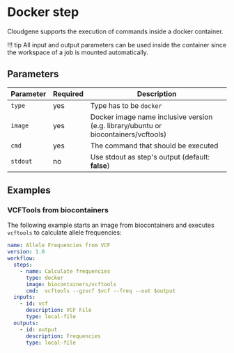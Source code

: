 # Docker step

Cloudgene supports the execution of commands inside a docker container.

!!! tip
    All input and output parameters can be used inside the container since the workspace of a job is mounted automatically.


## Parameters

| Parameter | Required | Description |
| --- | --- | --- |
| `type` | yes | Type has to be `docker` |
| `image` | yes | Docker image name inclusive version (e.g. library/ubuntu or biocontainers/vcftools) |
| `cmd` | yes | The command that should be executed |
| `stdout` | no | Use stdout as step's output (default: **false**) |

## Examples

### VCFTools from biocontainers

The following example starts an image from biocontainers and executes `vcftools` to calculate allele frequencies:

```yaml
name: Allele Frequencies from VCF
version: 1.0
workflow:
  steps:
    - name: Calculate frequencies
      type: docker
      image: biocontainers/vcftools
      cmd:  vcftools --gzvcf $vcf --freq --out $output
  inputs:
    - id: vcf
      description: VCF File
      type: local-file
  outputs:
    - id: output
      description: Frequencies
      type: local-file
```
